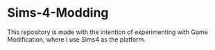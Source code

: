 # Sims-4-Modding
This repository is made with the intention of experimenting with Game Modification, where I use Sims4 as the platform.
